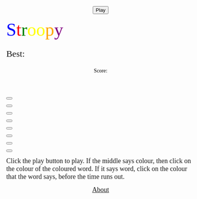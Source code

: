 
<html>

<script src="/Stroopy/javascript/randomword.js"></script>
<script src="/Stroopy/javascript/randomcolour.js"></script>
<script src="/Stroopy/javascript/checkanswer.js"></script>
<script src="/Stroopy/javascript/timer.js"></script>
<script src="/Stroopy/javascript/colourorword.js"></script>
<script src="/Stroopy/javascript/playagain.js"></script>
<LINK href="/Stroopy/css/Stroopy.css" rel="stylesheet" type="text/css">

<body onload="start1()">

<title> Stroopy </title>

<div class="site">

<div id="overgame">

<center>

<font face="VarelaRound" font size="10">
<p id="playagain"></p>
</font>
<p><button id="play" onclick="callClickers1()">Play</button></p>

</center>

</div>

<font face="VarelaRound" font size="10" style="display:inline">
<font color="blue">
S<font color="red">t<font color="green">r<font color="yellow">o<font color="yellow">o<font color="orange">p<font color="purple">y
</font>
</font>
</font>
</font>
</font>
</font>
</font>
</font>
<div class="best" >

<font face="VarelaRound" font size="5">
<p>Best: <span id="bestie" style="display:inline"></span>
</p>
</font>

</div>
<div class="time">

<font face="VarelaRound" color="black">
<p>
<center>
 Score: <p id="score" style="display:inline"></p>
</center>
</p>
</font>

</div>

<div class="game">

<div class="mid">

<center>

<font face="VarelaRound" color="white" font size="4">
<h4 id="instruction" style="display:inline"></h4>
</font>
<br>
<font face="VarelaRound" font size="5"> <h4 id="demo" style="display:inline"></h4>
</font>
</br>
<font face="VarelaRound" color="white" font size="4">
<h4 id="clock" style="display:inline"></h4>
</font>

</center>

</div>

<p><button class="red" onclick="checkred()"></button></p>
<p><button class="blue" onclick="checkblue()"></button></p>
<p><button class="green" onclick="checkgreen()"></button></p>
<p><button class="yellow" onclick="checkyellow()"></button></p>
<p><button class="purple" onclick="checkpurple()"></button></p>
<p><button class="orange" onclick="checkorange()"></button></p>
<p><button class="pink" onclick="checkpink()"></button></p>
<p><button class="brown" onclick="checkbrown()"></button></p>

</div>

<div class="text">

<p>
<font face="VarelaRound" font size="4">
Click the play button to play. If the middle says colour, then click on the colour of the coloured word. If it says word, click on the colour that the word says, before the time runs out.
</font>
</p>

</div>

<div class="press">

<center>

<font font size="4" face="VarelaRound">

<a href="/Stroopy/About/Stroopy.html">About</a>
</font>

</center>

</div>

</div>

<script>
function start(){
document.getElementById("demo").innerHTML = "";
document.getElementById("demo").style.color = "black";
document.getElementById("instruction").innerHTML = "";
document.getElementById("clock").innerHTML = "";
w = 0;
score = 0;
sec = 1000;
document.getElementById("score").innerHTML = score;
document.getElementById("bestie").innerHTML = best;
}
function start1(){
best = 0;

document.getElementById("demo").innerHTML = "";
document.getElementById("demo").style.color = "black";
document.getElementById("instruction").innerHTML = "";
document.getElementById("clock").innerHTML = "";
w = 0;
score = 0;
sec = 1000;
document.getElementById("score").innerHTML = score;
document.getElementById("bestie").innerHTML = best;
}
function callClickers(){
    clearTimeout(stop);
    w = 1;
	myFunctionword();
    myFunctioncolour();
	myFunctioninstruction();
	myFunctiontimer();
	hard();
	best1();
	document.getElementById("playagain").innerHTML = "";
	document.getElementById("overgame").style.zIndex = "-6";

}
function callClickers1(){
    clearTimeout(stop);
    w = 1;
	sec = 1000;
	myFunctionword();
    myFunctioncolour();
	myFunctioninstruction();
	myFunctiontimer();
	hard();
	best1();
	document.getElementById("playagain").innerHTML = "";
	document.getElementById("overgame").style.zIndex = "-6";

}
</script>
</html>

